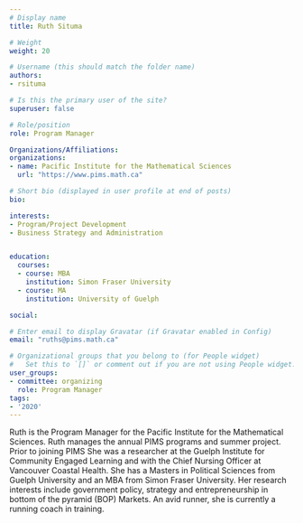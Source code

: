 ```yaml
---
# Display name
title: Ruth Situma

# Weight
weight: 20

# Username (this should match the folder name)
authors:
- rsituma

# Is this the primary user of the site?
superuser: false

# Role/position
role: Program Manager

Organizations/Affiliations:
organizations:
- name: Pacific Institute for the Mathematical Sciences
  url: "https://www.pims.math.ca"

# Short bio (displayed in user profile at end of posts)
bio: 

interests:
- Program/Project Development
- Business Strategy and Administration


education:
  courses:
  - course: MBA
    institution: Simon Fraser University
  - course: MA
    institution: University of Guelph

social:

# Enter email to display Gravatar (if Gravatar enabled in Config)
email: "ruths@pims.math.ca"

# Organizational groups that you belong to (for People widget)
#   Set this to `[]` or comment out if you are not using People widget.
user_groups:
- committee: organizing
  role: Program Manager
tags:
- '2020'
---
```

Ruth is the Program Manager for the Pacific Institute for the Mathematical Sciences. Ruth manages the annual PIMS programs and summer project. Prior to joining PIMS She was a researcher at the Guelph Institute for Community Engaged Learning and with the Chief Nursing Officer at Vancouver Coastal Health. She has a Masters in Political Sciences from Guelph University and an MBA from Simon Fraser University. Her research interests include government policy, strategy and entrepreneurship in bottom of the pyramid (BOP) Markets. An avid runner, she is currently a running coach in training.
